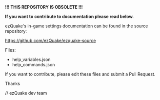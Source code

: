 **!!! THIS REPOSITORY IS OBSOLETE !!!**

**If you want to contribute to documentation please read below.**

ezQuake's in-game settings documentation can be found in the source repository:

https://github.com/ezQuake/ezquake-source

Files:

* help_variables.json
* help_commands.json

If you want to contribute, please edit these files and submit a Pull Request.

Thanks

// ezQuake dev team
